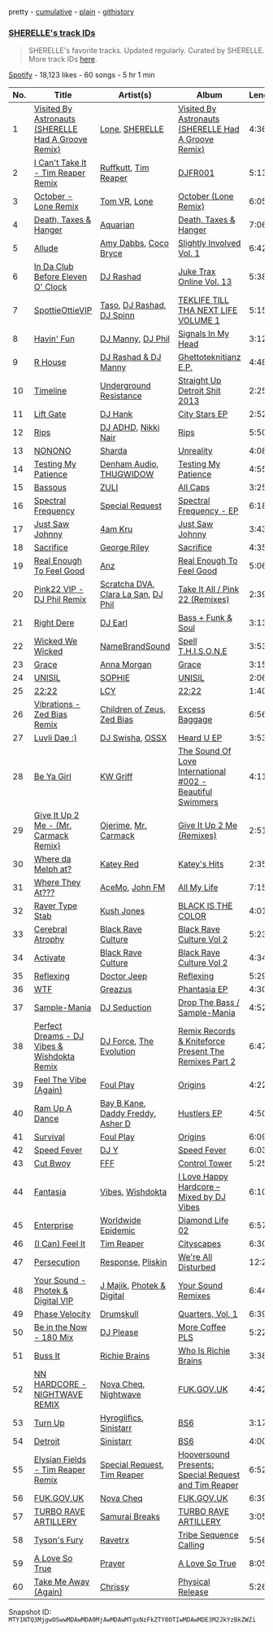 pretty - [cumulative](/playlists/cumulative/37i9dQZF1DX8NzAadCccWE.md) - [plain](/playlists/plain/37i9dQZF1DX8NzAadCccWE) - [githistory](https://github.githistory.xyz/mackorone/spotify-playlist-archive/blob/main/playlists/plain/37i9dQZF1DX8NzAadCccWE)

### [SHERELLE's track IDs](https://open.spotify.com/playlist/37i9dQZF1DX8NzAadCccWE)

> SHERELLE's favorite tracks\. Updated regularly\. Curated by SHERELLE\. More track IDs <a href="spotify:genre:track\_id">here</a>.

[Spotify](https://open.spotify.com/user/spotify) - 18,123 likes - 60 songs - 5 hr 1 min

| No. | Title | Artist(s) | Album | Length |
|---|---|---|---|---|
| 1 | [Visited By Astronauts \(SHERELLE Had A Groove Remix\)](https://open.spotify.com/track/5UlfojmfPdNxLnt5qcBx93) | [Lone](https://open.spotify.com/artist/5wZOrGWdg4hq7KIRMupJdI), [SHERELLE](https://open.spotify.com/artist/2TFDQkQ7LahhuwL9p7R6MO) | [Visited By Astronauts \(SHERELLE Had A Groove Remix\)](https://open.spotify.com/album/7uWrC80CdnlDRoe9pUI1yn) | 4:36 |
| 2 | [I Can't Take It \- Tim Reaper Remix](https://open.spotify.com/track/66r28SWztmgfE060K9Gz49) | [Ruffkutt](https://open.spotify.com/artist/1TyTV8l6TBijKbKZfrPDpC), [Tim Reaper](https://open.spotify.com/artist/03KZUWKQujlCcgEdcrkvWd) | [DJFR001](https://open.spotify.com/album/68c415vFV0yiez30ix0sj5) | 5:13 |
| 3 | [October \- Lone Remix](https://open.spotify.com/track/3KK9z3nmvq0hkb17pII8qK) | [Tom VR](https://open.spotify.com/artist/36tUphbhaRrmHNS6reORr5), [Lone](https://open.spotify.com/artist/5wZOrGWdg4hq7KIRMupJdI) | [October \(Lone Remix\)](https://open.spotify.com/album/25gjCT7fofEuAQRQcpIiSl) | 6:05 |
| 4 | [Death, Taxes & Hanger](https://open.spotify.com/track/2aV9WXp5iOg3ITsCgHbebZ) | [Aquarian](https://open.spotify.com/artist/5sr7enH1jsMhSe1LT0hSJ0) | [Death, Taxes & Hanger](https://open.spotify.com/album/3dqKdgt6xkJY2iIQn8MZbW) | 7:06 |
| 5 | [Allude](https://open.spotify.com/track/3uoewyXyY08tVezkkzmlpD) | [Amy Dabbs](https://open.spotify.com/artist/7MZwR2R0H1VofTGWMziqHl), [Coco Bryce](https://open.spotify.com/artist/08hjAM9XAD28O0nWVKmlx5) | [Slightly Involved Vol\. 1](https://open.spotify.com/album/3JAUfgkO9ID6PdRg880JdI) | 6:42 |
| 6 | [In Da Club Before Eleven O' Clock](https://open.spotify.com/track/2JsQdDbuwFYNwykifahaYL) | [DJ Rashad](https://open.spotify.com/artist/4zGBj9dI63YIWmZkPl3o7V) | [Juke Trax Online Vol\. 13](https://open.spotify.com/album/6tBqpKzYDAiIQxanFOZ0FU) | 5:38 |
| 7 | [SpottieOttieVIP](https://open.spotify.com/track/6MNpwndft9umyNmXxg7NJL) | [Taso](https://open.spotify.com/artist/0zN0VIGQs6bYKzrB7EQYhC), [DJ Rashad](https://open.spotify.com/artist/4zGBj9dI63YIWmZkPl3o7V), [DJ Spinn](https://open.spotify.com/artist/0ZGOz1bQgvsT4KSzHB1dg9) | [TEKLIFE TILL THA NEXT LIFE VOLUME 1](https://open.spotify.com/album/2XdEOO3cJWcdHgII8LJ4qj) | 5:15 |
| 8 | [Havin' Fun](https://open.spotify.com/track/2rq6iwm96Zw1RTfu5cfjcG) | [DJ Manny](https://open.spotify.com/artist/5whJkWAzwCYfeetVpUJKn7), [DJ Phil](https://open.spotify.com/artist/4L2n1xvdqgPgQjYxLHUAbG) | [Signals In My Head](https://open.spotify.com/album/3rDFYozg6jsHVOgUu7dl4s) | 3:12 |
| 9 | [R House](https://open.spotify.com/track/2ks58TaLOpNGc6ZAMdoZMt) | [DJ Rashad & DJ Manny](https://open.spotify.com/artist/1v5sWZpm4sCQy5bh1mE8AB) | [Ghettoteknitianz E.P.](https://open.spotify.com/album/5HqTWOz5YieNol73L66jIK) | 4:48 |
| 10 | [Timeline](https://open.spotify.com/track/6e0EKOW3cTsa7Wd100N43s) | [Underground Resistance](https://open.spotify.com/artist/0tbuVFxbrGx2oiNbpetUGc) | [Straight Up Detroit Shit 2013](https://open.spotify.com/album/4gRBRcJnVvsrG4edBEObHc) | 2:25 |
| 11 | [Lift Gate](https://open.spotify.com/track/3xRpO6IzEjb5k7oauJ6tBQ) | [DJ Hank](https://open.spotify.com/artist/6RBKpqKMAPxkwvxmZ4oFGe) | [City Stars EP](https://open.spotify.com/album/22U24W2BLeGGdtp9sPnPNI) | 2:52 |
| 12 | [Rips](https://open.spotify.com/track/234ylePW0erQhy1jbKn4U5) | [DJ ADHD](https://open.spotify.com/artist/7hOtK8fa4BkYO3CvLMpZCo), [Nikki Nair](https://open.spotify.com/artist/27JCep1zDO3K8GY50trDo6) | [Rips](https://open.spotify.com/album/09eWNoDzf9gbdAg3bPaqJH) | 5:50 |
| 13 | [NONONO](https://open.spotify.com/track/4ZOe8f2EcUBdCWQtJcTx7N) | [Sharda](https://open.spotify.com/artist/4iAs0GwTsi8q6a7ZnzR2Qi) | [Unreality](https://open.spotify.com/album/2H5qgaaJKuFuIeiACUTgki) | 4:08 |
| 14 | [Testing My Patience](https://open.spotify.com/track/4JzeIxanAAIf9dbNVcf1zC) | [Denham Audio](https://open.spotify.com/artist/2gyrzIEBDddx6GsW60DnW1), [THUGWIDOW](https://open.spotify.com/artist/3tELV0yYAVL2YapPUThKJ1) | [Testing My Patience](https://open.spotify.com/album/0vgDxU8blLvDEybMjS5p0u) | 4:55 |
| 15 | [Bassous](https://open.spotify.com/track/2wbaaQN1Q17hwWBpHsJzel) | [ZULI](https://open.spotify.com/artist/5Kur13kkU4pOoNFAE8K0YF) | [All Caps](https://open.spotify.com/album/1sXHoAxzB4MG62AaSDPToo) | 3:25 |
| 16 | [Spectral Frequency](https://open.spotify.com/track/3c5R1617qxlqKX0mhTY3im) | [Special Request](https://open.spotify.com/artist/59xdAObFYuaKO2phzzz07H) | [Spectral Frequency \- EP](https://open.spotify.com/album/4BcHyTvzqQ8ID7kQUGMcK3) | 6:18 |
| 17 | [Just Saw Johnny](https://open.spotify.com/track/5iauJeAX5A56vJLGFVrcNg) | [4am Kru](https://open.spotify.com/artist/7nrVhzPUJsigF7rt9BL9jQ) | [Just Saw Johnny](https://open.spotify.com/album/5FbIYBX5mfMZZsBJKF641i) | 3:43 |
| 18 | [Sacrifice](https://open.spotify.com/track/2bxsb8jfEPGezORAyINWeg) | [George Riley](https://open.spotify.com/artist/76rh78p0cww0l4OqgKabLQ) | [Sacrifice](https://open.spotify.com/album/5rWNUZKG5ZDOlPKSDB865v) | 4:35 |
| 19 | [Real Enough To Feel Good](https://open.spotify.com/track/5lVPbg9XJzLHsjoYcrnEXf) | [Anz](https://open.spotify.com/artist/1Ysz8yMgr4g1Ol3l1m3yOt) | [Real Enough To Feel Good](https://open.spotify.com/album/6dqJnQp0qoNsklAphZyTYQ) | 5:06 |
| 20 | [Pink22 VIP \- DJ Phil Remix](https://open.spotify.com/track/4Kuygv66NlizDm0VO5VXoe) | [Scratcha DVA](https://open.spotify.com/artist/4RsQj1228RD7TFtUGCKRg7), [Clara La San](https://open.spotify.com/artist/3u65Tx20y4WqxO7W7khEhj), [DJ Phil](https://open.spotify.com/artist/4L2n1xvdqgPgQjYxLHUAbG) | [Take It All / Pink 22 \(Remixes\)](https://open.spotify.com/album/7GdZiovVW91EemZGfp2Duo) | 2:39 |
| 21 | [Right Dere](https://open.spotify.com/track/0HQxbCn4OjDbr5o4P0jhlK) | [DJ Earl](https://open.spotify.com/artist/3Y6Xd3ZOlhkroMrz1Bmo0Y) | [Bass + Funk & Soul](https://open.spotify.com/album/45ppFjeJY6UXzmLdlbdj7Z) | 3:13 |
| 22 | [Wicked We Wicked](https://open.spotify.com/track/0sO4zmZcVjN7SrOCBqVZkE) | [NameBrandSound](https://open.spotify.com/artist/65kgJ8N0DY3S5XcMAtOSmD) | [Spell T.H.I.S.O.N.E](https://open.spotify.com/album/4PyY2Zv3MVGPULIgMfN3XN) | 3:53 |
| 23 | [Grace](https://open.spotify.com/track/04fMUmnmn07aTq5pajtjIN) | [Anna Morgan](https://open.spotify.com/artist/30X6dIzlcixPlRNNYesrA4) | [Grace](https://open.spotify.com/album/6TL5TqiDI7ridICZYWr6LA) | 3:15 |
| 24 | [UNISIL](https://open.spotify.com/track/0oRzcIZcW4oB2K2XfB2Uky) | [SOPHIE](https://open.spotify.com/artist/5a2w2tgpLwv26BYJf2qYwu) | [UNISIL](https://open.spotify.com/album/7lQaDQVfZphQDGCi8Vu1Y0) | 2:06 |
| 25 | [22:22](https://open.spotify.com/track/0q9hYb3uhZfC5c0NC2hGqq) | [LCY](https://open.spotify.com/artist/4UUWo1AiaKMCi76yo69O1U) | [22:22](https://open.spotify.com/album/2M8yyYRNPiFO5D3bsxmsCa) | 1:40 |
| 26 | [Vibrations \- Zed Bias Remix](https://open.spotify.com/track/14D4H5AUdAUhL0n5eLATAP) | [Children of Zeus](https://open.spotify.com/artist/2UZjIISzcezFJLo0ngik2Z), [Zed Bias](https://open.spotify.com/artist/1XZzbCZRuj6eOdRxQcmiD7) | [Excess Baggage](https://open.spotify.com/album/3d5u1vqsr1VNPZLKi6DWn3) | 6:56 |
| 27 | [Luvli Dae :\)](https://open.spotify.com/track/3KZ9boFFvHiMmwTF3m4wYl) | [DJ Swisha](https://open.spotify.com/artist/3rnWXUmpJQJzzP3TIoqp8H), [OSSX](https://open.spotify.com/artist/0IlSNeQlqItatzdSJeZFLX) | [Heard U EP](https://open.spotify.com/album/1w7qT6cKDNqfZyRQn0LfFW) | 3:53 |
| 28 | [Be Ya Girl](https://open.spotify.com/track/2SYtKPPZGyObiLe2XrqEfY) | [KW Griff](https://open.spotify.com/artist/0c93ipDYZUvYQEKgAs1Vfu) | [The Sound Of Love International \#002 \- Beautiful Swimmers](https://open.spotify.com/album/2cxbgAp9U7ZubuZ2ygijXk) | 4:11 |
| 29 | [Give It Up 2 Me \- \(Mr\. Carmack Remix\)](https://open.spotify.com/track/5Em4aNrluNLwVf03M9k2UK) | [Ojerime](https://open.spotify.com/artist/2kVmW0EZG23dqsqeRZ4Jg0), [Mr\. Carmack](https://open.spotify.com/artist/4OHaWpWPKDcZgOOUn9elFn) | [Give It Up 2 Me \(Remixes\)](https://open.spotify.com/album/1OQ3xr23jCAEL8lSmg6s5n) | 2:51 |
| 30 | [Where da Melph at?](https://open.spotify.com/track/7rkIGJJS8dRG18u7L6aFLr) | [Katey Red](https://open.spotify.com/artist/4xrkUOqFjYLYrThn1VIaI5) | [Katey's Hits](https://open.spotify.com/album/4xxECBRmMRR0giGMkT4FCl) | 2:35 |
| 31 | [Where They At???](https://open.spotify.com/track/3spJ3YgjLtUHklrT7hH68I) | [AceMo](https://open.spotify.com/artist/2NArTWfXN317Ok1Ale3xkX), [John FM](https://open.spotify.com/artist/0vscEUhV9isTMclPcVz7zr) | [All My Life](https://open.spotify.com/album/30UnEiQmLQDIQWQ4M2mtXe) | 7:15 |
| 32 | [Raver Type Stab](https://open.spotify.com/track/2JaW8kT5K1BFhyd9fOP65K) | [Kush Jones](https://open.spotify.com/artist/5ifmtTvKK5Pfk6K1b0eHZm) | [BLACK IS THE COLOR](https://open.spotify.com/album/2w3hZzQcz99ZiVwekh4r72) | 4:01 |
| 33 | [Cerebral Atrophy](https://open.spotify.com/track/39o5GELUj1f1gBBXf6CfBW) | [Black Rave Culture](https://open.spotify.com/artist/2bKneBiy41WYebpWATs5NS) | [Black Rave Culture Vol 2](https://open.spotify.com/album/6soc0L7CgYTEVEx3dNBLoy) | 5:23 |
| 34 | [Activate](https://open.spotify.com/track/24nMP8Ph0cuGHOEPG6gUsZ) | [Black Rave Culture](https://open.spotify.com/artist/2bKneBiy41WYebpWATs5NS) | [Black Rave Culture Vol 2](https://open.spotify.com/album/6soc0L7CgYTEVEx3dNBLoy) | 4:34 |
| 35 | [Reflexing](https://open.spotify.com/track/4sBNpi9myyhXicC1Gae2kQ) | [Doctor Jeep](https://open.spotify.com/artist/1vBAyx7wNfBDrAmWsGDRdA) | [Reflexing](https://open.spotify.com/album/5VJDthG2gw2dK9crIivZg5) | 5:29 |
| 36 | [WTF](https://open.spotify.com/track/0wF2HUXzQmwfv2Lgmmq9EJ) | [Greazus](https://open.spotify.com/artist/37PpNqaNKhMqjSnEXx8ret) | [Phantasia EP](https://open.spotify.com/album/7lb6HrTFhJpPicF0cEXRPH) | 4:30 |
| 37 | [Sample\-Mania](https://open.spotify.com/track/7zlqd52Po6niLygo4ho74J) | [DJ Seduction](https://open.spotify.com/artist/3QCLS2hkq3jpkJuPmJZHyD) | [Drop The Bass / Sample\-Mania](https://open.spotify.com/album/6SpbcOsc7KbdMvu3XH7Z1E) | 4:52 |
| 38 | [Perfect Dreams \- DJ Vibes & Wishdokta Remix](https://open.spotify.com/track/32awDDnA8Vor6sIiNyY2Ab) | [DJ Force](https://open.spotify.com/artist/1Sx29DFRSjbqBIa1ViUbyo), [The Evolution](https://open.spotify.com/artist/3RSOlLP2GXAxZblYD5XUf2) | [Remix Records & Kniteforce Present The Remixes Part 2](https://open.spotify.com/album/2FoaGb2fx31AFXfl6hpSE1) | 6:47 |
| 39 | [Feel The Vibe \(Again\)](https://open.spotify.com/track/1WVhOYMnetboL007LBZhRA) | [Foul Play](https://open.spotify.com/artist/67FRYUfxVqKOrS3x4emvL8) | [Origins](https://open.spotify.com/album/3KqzGukJ8XRU1r2l8e5p8m) | 4:22 |
| 40 | [Ram Up A Dance](https://open.spotify.com/track/0CD63QsyrrcNQ9Ux8GUgP4) | [Bay B Kane](https://open.spotify.com/artist/2bmPucDtmNJQiRlyn7nQqM), [Daddy Freddy](https://open.spotify.com/artist/1V6f3JOvc36EUWcIaTBlfD), [Asher D](https://open.spotify.com/artist/6YHM1vRoDQZuS7GLVx7qVO) | [Hustlers EP](https://open.spotify.com/album/1ahMDKPEfuHYawW28RcGMh) | 4:50 |
| 41 | [Survival](https://open.spotify.com/track/0irnJJx3AXGNOr56CWS34U) | [Foul Play](https://open.spotify.com/artist/67FRYUfxVqKOrS3x4emvL8) | [Origins](https://open.spotify.com/album/3KqzGukJ8XRU1r2l8e5p8m) | 6:09 |
| 42 | [Speed Fever](https://open.spotify.com/track/63onZVw4zEluuu10oAzZGr) | [DJ Y](https://open.spotify.com/artist/0gbhZG1VwPDifwyRJBF6ny) | [Speed Fever](https://open.spotify.com/album/739IxNiV1KuJvgUcTelUiR) | 6:03 |
| 43 | [Cut Bwoy](https://open.spotify.com/track/1xnxDfeYIrShZ0HNaCZ3C6) | [FFF](https://open.spotify.com/artist/1jR7PWJW17d3h2kEUqW0Tu) | [Control Tower](https://open.spotify.com/album/0aF3Hati2wmq4XiJI3kk5E) | 5:25 |
| 44 | [Fantasia](https://open.spotify.com/track/1V2z0V4va9k8oWIB499mX5) | [Vibes](https://open.spotify.com/artist/2hGxXtwh5MSCnweuvSx6um), [Wishdokta](https://open.spotify.com/artist/553sMBQTQMtuUkDhfKiOcz) | [I Love Happy Hardcore – Mixed by DJ Vibes](https://open.spotify.com/album/7j91HlvrfutI0ntwMTEpDM) | 6:10 |
| 45 | [Enterprise](https://open.spotify.com/track/3YkussdQDYgqa0ofGIyRyi) | [Worldwide Epidemic](https://open.spotify.com/artist/2xd5tjEKK14G1tJu5xA6ol) | [Diamond Life 02](https://open.spotify.com/album/2Oo6jgcGUKBonPkCMfA6PD) | 6:57 |
| 46 | [\(I Can\) Feel It](https://open.spotify.com/track/6qIKiD505Xbs00gqD4e5id) | [Tim Reaper](https://open.spotify.com/artist/03KZUWKQujlCcgEdcrkvWd) | [Cityscapes](https://open.spotify.com/album/1hHis3vL0vYP0UVOVXa9z6) | 6:30 |
| 47 | [Persecution](https://open.spotify.com/track/3bqNmLtewDhYnRJyPyS0Wa) | [Response](https://open.spotify.com/artist/0J7WyINEHrVevJGBEEa2Pw), [Pliskin](https://open.spotify.com/artist/3ALOIGa0q1fVdgFFwzBeGf) | [We're All Disturbed](https://open.spotify.com/album/7EGZnu03u2uX70YvixyBRc) | 12:29 |
| 48 | [Your Sound \- Photek & Digital VIP](https://open.spotify.com/track/5xjgWkALHGf8oRYAwI4cOd) | [J Majik](https://open.spotify.com/artist/59hUvYHHq6pDHDbfNafjVb), [Photek & Digital](https://open.spotify.com/artist/1ekrb6ga4bFuAyCKvo1s7y) | [Your Sound Remixes](https://open.spotify.com/album/3DmC04UJ2lCFM8UdST3iX6) | 6:44 |
| 49 | [Phase Velocity](https://open.spotify.com/track/3oJgJ3Ybfe4nA8FxqwnOjl) | [Drumskull](https://open.spotify.com/artist/3nmbXJ8KL87bwy3cyddvsg) | [Quarters, Vol\. 1](https://open.spotify.com/album/1uPSZwzBPqJ4Rfis33oaZ0) | 6:39 |
| 50 | [Be in the Now \- 180 Mix](https://open.spotify.com/track/7FzeY7Qxg0yO1dSO3U4naA) | [DJ Please](https://open.spotify.com/artist/1hmgEon49JDG6gi5dRDhRF) | [More Coffee PLS](https://open.spotify.com/album/68ZJOQL3FMe9vEhcyxqF4d) | 5:22 |
| 51 | [Buss It](https://open.spotify.com/track/3Mvcwgzezezrte8qTGXp7E) | [Richie Brains](https://open.spotify.com/artist/5pN0ASHgOUkN3sSj6GMwfq) | [Who Is Richie Brains](https://open.spotify.com/album/5vy59j7Lxx1VTGP35vRRjX) | 3:38 |
| 52 | [NN HARDCORE \- NIGHTWAVE REMIX](https://open.spotify.com/track/5gtGM44ACxajvurvSOfvuh) | [Nova Cheq](https://open.spotify.com/artist/6Eu1OXh1AZ2jH0HvloCfFN), [Nightwave](https://open.spotify.com/artist/21E32VFyiPAWjbOWWzZBOv) | [FUK.GOV.UK](https://open.spotify.com/album/31Sfk191QYRAxY7isIcqrh) | 4:42 |
| 53 | [Turn Up](https://open.spotify.com/track/7jcfJqZK4Tz4BwEuYQs54A) | [Hyroglifics](https://open.spotify.com/artist/6hNELDwN2cBEdL74cpXKc0), [Sinistarr](https://open.spotify.com/artist/1AqybHsTw984feND8RwcCe) | [BS6](https://open.spotify.com/album/6NeoDlP2hzdBFRQdG8hLQF) | 3:17 |
| 54 | [Detroit](https://open.spotify.com/track/3bakmwCGNKApcqyhxGX9tZ) | [Sinistarr](https://open.spotify.com/artist/1AqybHsTw984feND8RwcCe) | [BS6](https://open.spotify.com/album/6NeoDlP2hzdBFRQdG8hLQF) | 4:00 |
| 55 | [Elysian Fields \- Tim Reaper Remix](https://open.spotify.com/track/6scP0RQzLKk7grCc45KRpE) | [Special Request](https://open.spotify.com/artist/59xdAObFYuaKO2phzzz07H), [Tim Reaper](https://open.spotify.com/artist/03KZUWKQujlCcgEdcrkvWd) | [Hooversound Presents: Special Request and Tim Reaper](https://open.spotify.com/album/2Qtn6rWtRti5CknQiWh6pi) | 6:52 |
| 56 | [FUK.GOV.UK](https://open.spotify.com/track/0Y9wRFtyenAATn8zuWK5St) | [Nova Cheq](https://open.spotify.com/artist/6Eu1OXh1AZ2jH0HvloCfFN) | [FUK.GOV.UK](https://open.spotify.com/album/31Sfk191QYRAxY7isIcqrh) | 6:39 |
| 57 | [TURBO RAVE ARTILLERY](https://open.spotify.com/track/6lneyH9F7cbWdPP6HrjCLl) | [Samurai Breaks](https://open.spotify.com/artist/5X8xxAPGx1ouTGDlgE5ray) | [TURBO RAVE ARTILLERY](https://open.spotify.com/album/7GEXVova5QEYiKwahROTsb) | 3:05 |
| 58 | [Tyson's Fury](https://open.spotify.com/track/4K4o6U6L0TCQRFp88kywhW) | [Ravetrx](https://open.spotify.com/artist/5wdtWVGIkPyNhjsyHk8oEH) | [Tribe Sequence Calling](https://open.spotify.com/album/2856VAg8m6C1aKTOY7kDOE) | 5:56 |
| 59 | [A Love So True](https://open.spotify.com/track/4IMGsIGm5AODar0UFucdZ3) | [Prayer](https://open.spotify.com/artist/72A349ge66Ptp7xhaaRUTR) | [A Love So True](https://open.spotify.com/album/3YWQ4InkKTd3sggOLA5S7M) | 8:05 |
| 60 | [Take Me Away \(Again\)](https://open.spotify.com/track/3CGzEVuEQiFtxlFFkELN4l) | [Chrissy](https://open.spotify.com/artist/04zsBrhqOL2WNQvd5MDupE) | [Physical Release](https://open.spotify.com/album/2eG1KJSpnCgpIwA4Atapdh) | 5:26 |

Snapshot ID: `MTY1NTQ3MjgwOSwwMDAwMDA0MjAwMDAwMTgxNzFkZTY0OTIwMDAwMDE3M2JkYzBkZWZi`
